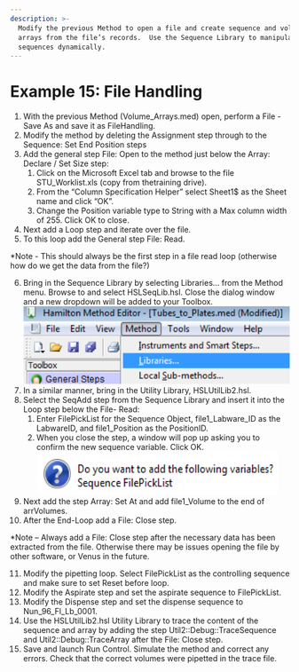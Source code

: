 ```yaml
---
description: >-
  Modify the previous Method to open a file and create sequence and volume
  arrays from the file’s records.  Use the Sequence Library to manipulate
  sequences dynamically.
---
```


# Example 15: File Handling

1. With the previous Method (Volume\_Arrays.med) open, perform a File - Save As and save it as FileHandling.&#x20;
2. Modify the method by deleting the Assignment step through to the Sequence: Set End Position steps
3. Add the general step File: Open to the method just below the Array: Declare / Set Size step:&#x20;
   1. Click on the Microsoft Excel tab and browse to the file STU\_Worklist.xls (copy from thetraining drive).
   2. From the “Column Specification Helper” select Sheet1$ as the Sheet name and click “OK”. &#x20;
   3. Change the Position variable type to String with a Max column width of 255.   Click OK to close.
4. Next add a Loop step and iterate over the file.
5. To this loop add the General step File: Read.&#x20;

\*Note - This should always be the first step in a file read loop (otherwise how do we get the data from the file?)

6. Bring in the Sequence Library by selecting Libraries… from the Method menu.  Browse to and select HSLSeqLib.hsl.  Close the dialog window and a new dropdown will be added to your Toolbox.\
   ![](<../.gitbook/assets/image (307).png>)
7. In a similar manner, bring in the Utility Library, HSLUtilLib2.hsl.
8. Select the SeqAdd step from the Sequence Library and insert it into the Loop step below the File- Read:&#x20;
   1. Enter FilePickList for the Sequence Object, file1\_Labware\_ID as the LabwareID, and file1\_Position as the PositionID. &#x20;
   2. When you close the step, a window will pop up asking you to confirm the new sequence variable.  Click OK.\
      ![](<../.gitbook/assets/image (309).png>)
9. Next add the step Array: Set At and add file1\_Volume to the end of arrVolumes.
10. After the End-Loop add a File: Close step.



\*Note – Always add a File: Close step after the necessary data has been extracted from the file.  Otherwise there may be issues opening the file by other software, or Venus in the future. &#x20;

11. Modify the pipetting loop.  Select FilePickList as the controlling sequence and make sure to set Reset before loop.&#x20;
12. Modify the Aspirate step and set the aspirate sequence to FilePickList.
13. Modify the Dispense step and set the dispense sequence to Nun\_96\_Fl\_Lb\_0001.
14. Use the HSLUtilLib2.hsl Utility Library to trace the content of the sequence and array by adding the step Util2::Debug::TraceSequence and Util2::Debug::TraceArray after the File: Close step.
15. Save and launch Run Control.  Simulate the method and correct any errors.  Check that the correct volumes were pipetted in the trace file.  &#x20;
